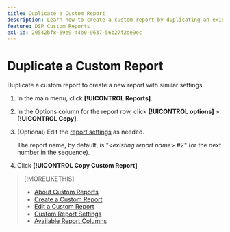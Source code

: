 ```yaml
---
title: Duplicate a Custom Report
description: Learn how to create a custom report by duplicating an existing report.
feature: DSP Custom Reports
exl-id: 20542bf8-69e9-44e0-9637-56b27f2de9ec
---
```

# Duplicate a Custom Report

Duplicate a custom report to create a new report with similar settings.

1. In the main menu, click **[!UICONTROL Reports]**.

1. In the Options column for the report row, click **[!UICONTROL options] > [!UICONTROL Copy]**.

1. (Optional) Edit the [report settings](/help/dsp/reports/report-settings.md) as needed.

    The report name, by default, is "\<*existing report name*\> \#2" (or the next number in the sequence).

1. Click **[!UICONTROL Copy Custom Report]**

>[!MORELIKETHIS]
>
>* [About Custom Reports](/help/dsp/reports/report-about.md)
>* [Create a Custom Report](/help/dsp/reports/report-create.md)
>* [Edit a Custom Report](/help/dsp/reports/report-edit.md)
>* [Custom Report Settings](/help/dsp/reports/report-settings.md)
>* [Available Report Columns](/help/dsp/reports/report-columns.md)
